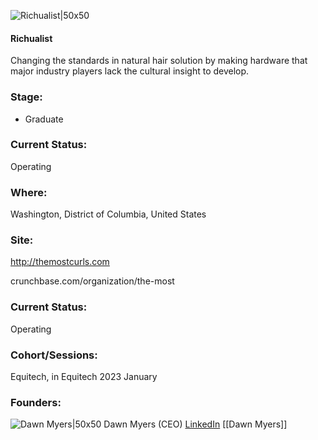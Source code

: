 

![Richualist|50x50](https://res.cloudinary.com/crunchbase-production/image/upload/fuzpfdz93dnt2pnfutih)

#### Richualist
Changing the standards in natural hair solution by making hardware that major industry players lack the cultural insight to develop.

### Stage: 
 - Graduate 

### Current Status: 
Operating

### Where:
Washington, District of Columbia, United States

### Site:
http://themostcurls.com



crunchbase.com/organization/the-most

### Current Status: 
Operating

### Cohort/Sessions: 
Equitech, in Equitech 2023 January

### Founders: 

![Dawn Myers|50x50]() Dawn Myers (CEO) [LinkedIn](https://linkedin.com/in/dawn-myers-a1a37729) [[Dawn Myers]]


